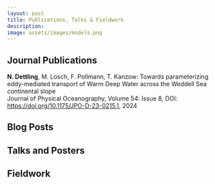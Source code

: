 ```yaml
---
layout: post
title: Publications, Talks & Fieldwork
description: 
image: assets/images/models.png
---
```


<h2 id="content">Journal Publications</h2>
<dl>
  
<b>N. Dettling</b>, M. Losch, F. Pollmann, T. Kanzow: Towards parameterizing eddy-mediated transport of Warm Deep Water across the Weddell Sea continental slope <br> 
Journal of Physical Oceanography, Volume 54: Issue 8, DOI: https://doi.org/10.1175/JPO-D-23-0215.1, 2024
  
<h2 id="content">Blog Posts</h2>
<dl>

<h2 id="content">Talks and Posters</h2>
<dl>

<h2 id="content">Fieldwork</h2>
<dl>
